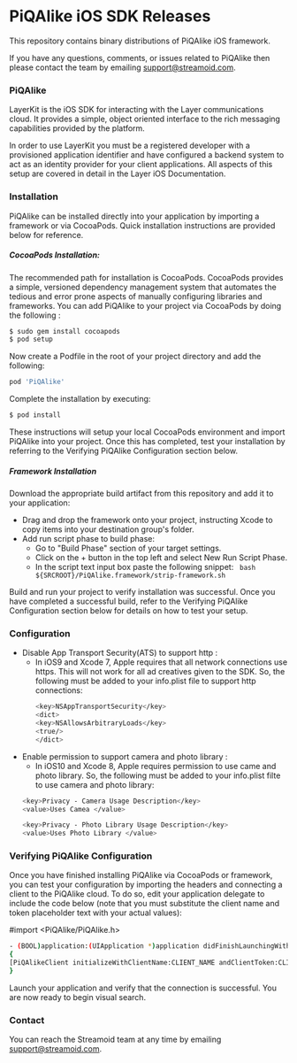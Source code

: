 # PiQAlike iOS SDK Releases

This repository contains binary distributions of PiQAlike iOS framework.

If you have any questions, comments, or issues related to PiQAlike then please contact the team by emailing support@streamoid.com.

### PiQAlike

LayerKit is the iOS SDK for interacting with the Layer communications cloud. It provides a simple, object oriented interface to the rich messaging capabilities provided by the platform.

In order to use LayerKit you must be a registered developer with a provisioned application identifier and have configured a backend system to act as an identity provider for your client applications. All aspects of this setup are covered in detail in the Layer iOS Documentation.

### Installation

PiQAlike can be installed directly into your application by importing a framework or via CocoaPods. Quick installation instructions are provided below for reference.

##### CocoaPods Installation:

The recommended path for installation is CocoaPods. CocoaPods provides a simple, versioned dependency management system that automates the tedious and error prone aspects of manually configuring libraries and frameworks. You can add PiQAlike to your project via CocoaPods by doing the following :

```sh
$ sudo gem install cocoapods
$ pod setup
```
Now create a Podfile in the root of your project directory and add the following:
```sh
pod 'PiQAlike'
```
Complete the installation by executing:
```sh
$ pod install
```
These instructions will setup your local CocoaPods environment and import PiQAlike into your project. Once this has completed, test your installation by referring to the Verifying PiQAlike Configuration section below.

##### Framework Installation
Download the appropriate build artifact from this repository and add it to your application:

   - Drag and drop the framework onto your project, instructing Xcode to copy items into your destination group's folder.
   - Add run script phase to build phase: 
        - Go to "Build Phase" section of your target settings.
        - Click on the + button in the top left and select New Run Script Phase.
        - In the script text input box paste the following snippet:
``` bash ${SRCROOT}/PiQAlike.framework/strip-framework.sh```

Build and run your project to verify installation was successful. Once you have completed a successful build, refer to the Verifying PiQAlike Configuration section below for details on how to test your setup.

### Configuration
  - Disable App Transport Security(ATS) to support http : 
      - In iOS9 and Xcode 7, Apple requires that all network connections use https. This will not work for all ad creatives given to the SDK. So, the following must be added to your info.plist file to support http connections:
        ```sh 
        <key>NSAppTransportSecurity</key>
        <dict>
        <key>NSAllowsArbitraryLoads</key>
        <true/>
        </dict>
        ```
   - Enable permission to support camera and photo library : 
       - In iOS10 and Xcode 8, Apple requires permission to use came and photo library. So, the following must be added to your info.plist filte to use camera and photo library:
        ```sh 
        <key>Privacy - Camera Usage Description</key>
        <value>Uses Camea </value>
        
        <key>Privacy - Photo Library Usage Description</key>
        <value>Uses Photo Library </value>
        ```

### Verifying PiQAlike Configuration

Once you have finished installing PiQAlike via CocoaPods or framework, you can test your configuration by importing the headers and connecting a client to the PiQAlike cloud. To do so, edit your application delegate to include the code below (note that you must substitute the client name and token placeholder text with your actual values):

#import <PiQAlike/PiQAlike.h>

```sh
- (BOOL)application:(UIApplication *)application didFinishLaunchingWithOptions:(NSDictionary *)launchOptions
{
[PiQAlikeClient initializeWithClientName:CLIENT_NAME andClientToken:CLIENT_TOKEN];
}
```
Launch your application and verify that the connection is successful. You are now ready to begin visual search.

### Contact

You can reach the Streamoid team at any time by emailing support@streamoid.com.
